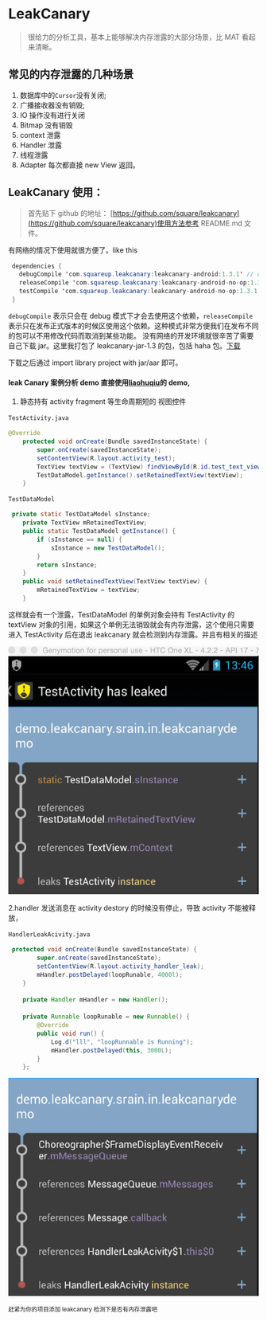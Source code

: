 # LeakCanary

> 很给力的分析工具，基本上能够解决内存泄露的大部分场景，比 MAT 看起来清晰。

## 常见的内存泄露的几种场景

1. 数据库中的`Cursor`没有关闭;
2. 广播接收器没有销毁;
3. IO 操作没有进行关闭
4. Bitmap 没有销毁
5. context 泄露
6. Handler 泄露
7. 线程泄露
8. Adapter 每次都直接 new View 返回。

## LeakCanary 使用：

> 首先贴下 github 的地址： [https://github.com/square/leakcanary](https://github.com/square/leakcanary)使用方法参考 README.md 文件。

有网络的情况下使用就很方便了。like this

```java
 dependencies {
   debugCompile 'com.squareup.leakcanary:leakcanary-android:1.3.1' // or 1.4-beta1
   releaseCompile 'com.squareup.leakcanary:leakcanary-android-no-op:1.3.1' // or 1.4-beta1
   testCompile 'com.squareup.leakcanary:leakcanary-android-no-op:1.3.1' // or 1.4-beta1
 }
```

`debugCompile` 表示只会在 debug 模式下才会去使用这个依赖，`releaseCompile` 表示只在发布正式版本的时候区使用这个依赖。这种模式非常方便我们在发布不同的包可以不用修改代码而取消到某些功能。
没有网络的开发环境就很辛苦了需要自己下载 jar。这里我打包了 leakcanary-jar-1.3 的包，包括 haha 包。[下载](https://github.com/pengqinping/leakcanary-demo/blob/master/download/leakcanary-jar.zip)

下载之后通过 import library project with jar/aar 即可。

#### leak Canary 案例分析 demo 直接使用[liaohuqiu](https://github.com/liaohuqiu/leakcanary-demo)的 demo,

1. 静态持有 activity fragment 等生命周期短的 视图控件

`TestActivity.java`

```java
@Override
    protected void onCreate(Bundle savedInstanceState) {
        super.onCreate(savedInstanceState);
        setContentView(R.layout.activity_test);
        TextView textView = (TextView) findViewById(R.id.test_text_view);
        TestDataModel.getInstance().setRetainedTextView(textView);
    }
```

`TestDataModel`

```java
 private static TestDataModel sInstance;
    private TextView mRetainedTextView;
    public static TestDataModel getInstance() {
        if (sInstance == null) {
            sInstance = new TestDataModel();
        }
        return sInstance;
    }
    public void setRetainedTextView(TextView textView) {
        mRetainedTextView = textView;
    }
```

这样就会有一个泄露，TestDataModel 的单例对象会持有 TestActivity 的 textView 对象的引用，如果这个单例无法销毁就会有内存泄露，这个使用只需要进入 TestActivity 后在退出 leakcanary 就会检测到内存泄露。并且有相关的描述

![](../../assets/static_class_with_view.jpg)

2.handler 发送消息在 activity destory 的时候没有停止，导致 activity 不能被释放，

`HandlerLeakAcivity.java`

```java
 protected void onCreate(Bundle savedInstanceState) {
        super.onCreate(savedInstanceState);
        setContentView(R.layout.activity_handler_leak);
        mHandler.postDelayed(loopRunable, 4000l);
    }

    private Handler mHandler = new Handler();

    private Runnable loopRunable = new Runnable() {
        @Override
        public void run() {
            Log.d("lll", "loopRunnable is Running");
            mHandler.postDelayed(this, 3000L);
        }
    };
```

![leak_handler](../../assets/handler_leak.jpg)

<small class="img-hint">赶紧为你的项目添加 leakcanary 检测下是否有内存泄露吧 </small>

